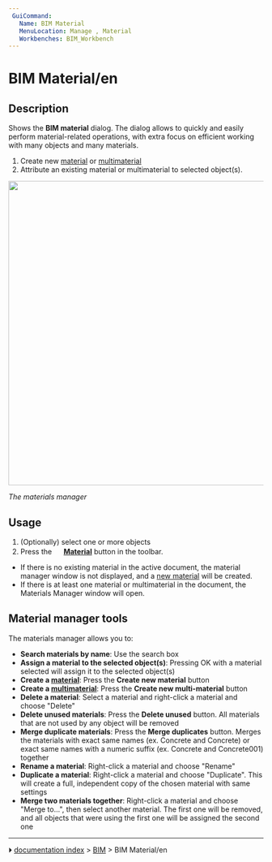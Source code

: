 ```yaml
---
 GuiCommand:
   Name: BIM Material
   MenuLocation: Manage , Material
   Workbenches: BIM_Workbench
---
```


# BIM Material/en

## Description

Shows the **BIM material** dialog. The dialog allows to quickly and easily perform material-related operations, with extra focus on efficient working with many objects and many materials.

1.  Create new [material](Arch_SetMaterial.md) or [multimaterial](Arch_MultiMaterial.md)
2.  Attribute an existing material or multimaterial to selected object(s).

<img alt="" src=images/BIM_materials_screenshot.png  style="width:600px;">



*The materials manager*

## Usage

1.  (Optionally) select one or more objects
2.  Press the **<img src="images/BIM_Material.svg" width=16px> [Material](BIM_Material.md)** button in the toolbar.

-   If there is no existing material in the active document, the material manager window is not displayed, and a [new material](Arch_SetMaterial.md) will be created.
-   If there is at least one material or multimaterial in the document, the Materials Manager window will open.

## Material manager tools 

The materials manager allows you to:

-   **Search materials by name**: Use the search box
-   **Assign a material to the selected object(s)**: Pressing OK with a material selected will assign it to the selected object(s)
-   **Create a [material](Arch_SetMaterial.md)**: Press the **Create new material** button
-   **Create a [multimaterial](Arch_MultiMaterial.md)**: Press the **Create new multi-material** button
-   **Delete a material**: Select a material and right-click a material and choose \"Delete\"
-   **Delete unused materials**: Press the **Delete unused** button. All materials that are not used by any object will be removed
-   **Merge duplicate materials**: Press the **Merge duplicates** button. Merges the materials with exact same names (ex. Concrete and Concrete) or exact same names with a numeric suffix (ex. Concrete and Concrete001) together
-   **Rename a material**: Right-click a material and choose \"Rename\"
-   **Duplicate a material**: Right-click a material and choose \"Duplicate\". This will create a full, independent copy of the chosen material with same settings
-   **Merge two materials together**: Right-click a material and choose \"Merge to\...\", then select another material. The first one will be removed, and all objects that were using the first one will be assigned the second one



---
⏵ [documentation index](../README.md) > [BIM](BIM_Workbench.md) > BIM Material/en
